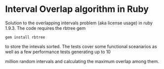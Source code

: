 Interval Overlap algorithm in Ruby
=============

Solution to the overlapping intervals problem (aka license usage) in ruby 1.9.3. The code requires the rbtree gem 
<pre><code>gem install rbtree</code></pre> to store the intevals sorted. The tests cover some functional sceanarios as well as a few performance tests generating up to 10 
million random intervals and calculating the maximum overlap among them.
